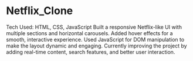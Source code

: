 # Netflix_Clone
Tech Used: HTML, CSS, JavaScript
Built a responsive Netflix-like UI with multiple sections and horizontal carousels. Added hover effects for a smooth, interactive experience. Used JavaScript for DOM manipulation to make the layout dynamic and engaging. Currently improving the project by adding real-time content, search features, and better user interaction.
